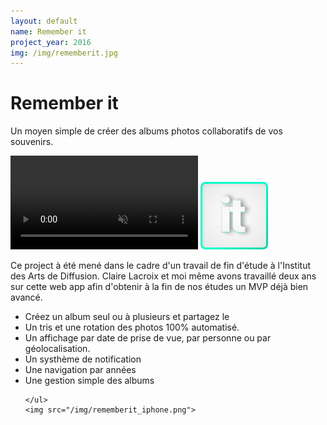 ```yaml
---
layout: default
name: Remember it
project_year: 2016
img: /img/rememberit.jpg
---
```

<div class="project_content">
<div class="project__wrapper rememberit">
    <h1>Remember it</h1><p>Un moyen simple de créer des albums photos collaboratifs de vos souvenirs.</p>
</div>
<div class="project__container back_green">
  <video autoplay loop id="video-background" muted plays-inline>
      <source src="http://rememberit.be/video/social.mp4" type="video/mp4">
      <source src="http://rememberit.be/video/social.ogv" type="video/ogv">

  </video>
    <a target="blank" href="https://rememberit.be"><img src="/img/icone_it.png"></a>
    <p>Ce project à été mené dans le cadre d'un travail de fin d'étude à l'Institut des Arts de Diffusion. Claire Lacroix et moi même avons travaillé deux ans sur cette web app afin d'obtenir à la fin de nos études un MVP déjà bien avancé.</p>
</div>
<div class="project__container rememberit_mockup">
    <ul class="specificite">
    <li>Créez un album seul ou à plusieurs et partagez le</li>
    <li>Un tris et une rotation des photos 100% automatisé.</li>
    <li>Un affichage par date de prise de vue, par personne ou par géolocalisation.</li>
    <li>Un systhème de notification</li>
    <li>Une navigation par années</li>
    <li>Une gestion simple des albums</li>






    </ul>
    <img src="/img/rememberit_iphone.png">
</div>
</div>
